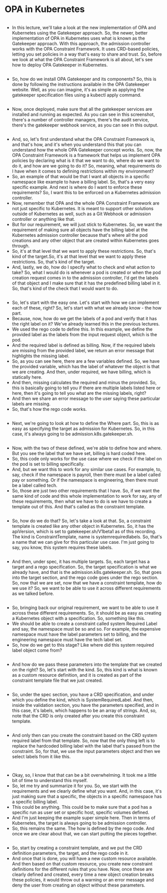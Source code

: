 # OPA in Kubernetes

<figure><img src="../.gitbook/assets/KodeKloud-Kubernetes-CKS-040-minimize-microservice-vulnerabilities_page-0061.jpg" alt=""><figcaption></figcaption></figure>

* In this lecture, we'll take a look at the new implementation of OPA and Kubernetes using the Gatekeeper approach. So, the newer, better implementation of OPA in Kubernetes uses what is known as the Gatekeeper approach. With this approach, the admission controller works with the OPA Constraint Framework. It uses CRD-based policies, letting you set policies in a way that's easy to share and trust. So, before we look at what the OPA Constraint Framework is all about, let's see how to deploy OPA Gatekeeper in Kubernetes.



<figure><img src="../.gitbook/assets/image (1) (1) (1).png" alt=""><figcaption></figcaption></figure>

* So, how do we install OPA Gatekeeper and its components? So, this is done by following the instructions available in the OPA Gatekeeper website. Well, as you can imagine, it's as simple as applying the gatekeeper specification files using a kubectl apply command.

<figure><img src="../.gitbook/assets/image (1) (1) (1) (1).png" alt=""><figcaption></figcaption></figure>

* Now, once deployed, make sure that all the gatekeeper services are installed and running as expected. As you can see in this screenshot, there's a number of controller managers, there's the audit service, there's the gatekeeper webhook service, as you can see in this output.

<figure><img src="../.gitbook/assets/image (3) (1) (1).png" alt=""><figcaption></figcaption></figure>

* And, so, let's first understand what the OPA Constraint Framework is, and that's how, and it's when you understand this that you can understand how the whole OPA Gatekeeper concept works. So, now, the OPA Constraint Framework is a framework that helps us implement OPA policies by declaring what is it that we want to do, where do we want to do it, and how are we going to do it? So, meaning, what requirements do I have when it comes to defining restrictions within my environment?
* So, an example of that would be that I want all objects in a specific namespace like example to have a billing label. So, that's a very easy specific example. And next is where do I want to enforce these requirements? So, I want this to be enforced on a Kubernetes admission controller.
* Now, remember that OPA and the whole OPA Constraint Framework are not just specific to Kubernetes. It is meant to support other solutions outside of Kubernetes as well, such as a Git Webhook or admission controller or anything like that.
* But for our requirement, we will just stick to Kubernetes. So, we want the requirement of making sure all objects have the billing label at the Kubernetes admission controller because that's where all the pod creations and any other object that are created within Kubernetes goes through.
* So, it's at that level that we want to apply these restrictions. So, that's kind of the target.So, it's at that level that we want to apply these restrictions. So, that's kind of the target.
* And, lastly, we do, how do I specify what to check and what action to take? So, what I would do is whenever a pod is created or when the pod creation request comes in to the admission controller, I'd get the labels of that object and I make sure that it has the predefined billing label in it. So, that's kind of the check that I would want to do.

<figure><img src="../.gitbook/assets/image (4) (1) (1).png" alt=""><figcaption></figcaption></figure>

* So, let's start with the easy one. Let's start with how we can implement each of these, right? So, let's start with what we already know - the how part.
* Because, now, how do we get the labels of a pod and verify that it has the right label on it? We've already learned this in the previous lectures.
* We used the rego code to define this. In this example, we define the provided label as the labels from the input request object, which is the pod.
* And the required label is defined as billing. Now, if the required labels are missing from the provided label, we return an error message that highlights the missing label.
* So, as you can see here, there are a few variables defined. So, we have the provided variable, which has the label of whatever the object is that we are creating. And then, under required, we have billing, which is statically here.
* And then, missing calculates the required and minus the provided. So, this is basically going to tell you if there are multiple labels listed here or here, then it's going to tell you what are the missing labels, right?
* And then we share an error message to the user saying these particular labels are missing.
* So, that's how the rego code works.

<figure><img src="../.gitbook/assets/image (6) (1) (1).png" alt=""><figcaption></figcaption></figure>

* Next, we're going to look at how to define the Where part. So, this is as easy as specifying the target as admission for Kubernetes. So, in this case, it's always going to be admission.k8s.gatekeeper.sh.

<figure><img src="../.gitbook/assets/image (7) (1) (1).png" alt=""><figcaption></figcaption></figure>

* Now, with the two of these defined, we're able to define how and where. But you see the label that we have set, billing is hard coded here.&#x20;
* So, this code only works for the use case where we check if the label on the pod is set to billing specifically.
* &#x20;And, but we want this to work for any similar use cases. For example, to, say, check if the namespace is payroll, then there must be a label called pay or something. Or if the namespace is engineering, then there must be a label called tech.
* &#x20;So, those are just two other requirements that I have. So, if we want the same kind of code and this whole implementation to work for say, any of these requirements, then what we have to do is we have to create a template out of this. And that's called as the constraint template.

<figure><img src="../.gitbook/assets/image (8) (1).png" alt=""><figcaption></figcaption></figure>

* So, how do we do that? So, let's take a look at that. So, a constraint template is created like any other object in Kubernetes. So, it has the apiVersion, which is set to gatekeeper.sh/V1beta1 as of this recording. The kind is ConstraintTemplate, name is systemrequiredlabels. So, that's a name that we can give for this particular use case. I'm just going to say, you know, this system requires these labels.

<figure><img src="../.gitbook/assets/image (9) (1).png" alt=""><figcaption></figcaption></figure>

* And then, under spec, it has multiple targets. So, each target has a target and a rego specification. So, the target specification is what we already have, and that is the admission.k8s.gatekeeper.sh. So, that goes into the target section, and the rego code goes under the rego section. So, now that we are set, now that we have a constraint template, how do we use it? So, we want to be able to use it across different requirements as we talked before.

<figure><img src="../.gitbook/assets/image (10) (1).png" alt=""><figcaption></figcaption></figure>

* So, bringing back our original requirement, we want to be able to use it across these different requirements. So, it should be as easy as creating a Kubernetes object with a specification. So, something like this.&#x20;
* We should be able to create a constraint called system Required Label and say, the namespace must be so and so. For example, the expensive namespace must have the label parameters set to billing, and the engineering namespace must have the tech label set.&#x20;
* So, how do we get to this stage? Like where did this system required label object come from?&#x20;

<figure><img src="../.gitbook/assets/image (11) (1).png" alt=""><figcaption></figcaption></figure>

* And how do we pass these parameters into the template that we created on the right? So, let's start with the kind. So, this kind is what is known as a custom resource definition, and it is created as part of the constraint template file that we just created.

<figure><img src="../.gitbook/assets/image (12) (1).png" alt=""><figcaption></figcaption></figure>

* So, under the spec section, you have a CRD specification, and under which you define the kind, which is SystemRequiredLabel. And then, inside the validation section, you have the parameters specified, and in this case, it's labels, which happens to be an array of strings. And, so, note that the CRD is only created after you create this constraint template.

<figure><img src="../.gitbook/assets/image (13).png" alt=""><figcaption></figcaption></figure>

* And only then can you create the constraint based on the CRD system required label from that template. So, now that the only thing left is to replace the hardcoded billing label with the label that's passed from the constraint. So, for that, we use the input parameters object and then we select labels from it like this.

<figure><img src="../.gitbook/assets/image (14).png" alt=""><figcaption></figcaption></figure>

<figure><img src="../.gitbook/assets/image (15).png" alt=""><figcaption></figcaption></figure>

* Okay, so, I know that that can be a bit overwhelming. It took me a little bit of time to understand this myself.&#x20;
* So, let me try and summarize it for you. So, we start with the requirements and we clearly define what you want. And, in this case, it's just making sure that a specific, the objects in a specific namespace has a specific billing label.
* &#x20;This could be anything. This could be to make sure that a pod has a specific run as user set or specific host, specific volumes defined.&#x20;
* And I'm just keeping the example super simple here. Then in terms of Kubernetes, the target is always going to be admission controller.&#x20;
* So, this remains the same. The how is defined by the rego code. And once we are clear about that, we can start putting the pieces together.

<figure><img src="../.gitbook/assets/image (16).png" alt=""><figcaption></figcaption></figure>

* So, start by creating a constraint template, and we put the CRD definition parameters, the target, and the rego code in it.&#x20;
* And once that is done, you will have a new custom resource available. And then based on that custom resource, you create new constraint definitions for the different rules that you have. Now, once these are clearly defined and created, every time a new object creation breaks these policies, it would throw out a warning or an error message and deny the user from creating an object without these parameters.
